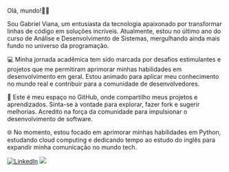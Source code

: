 Olá, mundo!👋🏽

Sou Gabriel Viana, um entusiasta da tecnologia apaixonado por transformar linhas de código em soluções incríveis. Atualmente, estou no último ano do curso de Análise e Desenvolvimento de Sistemas, mergulhando ainda mais fundo no universo da programação.

💻 Minha jornada acadêmica tem sido marcada por desafios estimulantes e projetos que me permitiram aprimorar minhas habilidades em desenvolvimento em geral. Estou animado para aplicar meu conhecimento no mundo real e contribuir para a comunidade de desenvolvedores.

🚀 Este é meu espaço no GitHub, onde compartilho meus projetos e aprendizados. Sinta-se à vontade para explorar, fazer fork e sugerir melhorias. Acredito na força da comunidade para impulsionar o desenvolvimento de software.

🌐 No momento, estou focado em aprimorar minhas habilidades em Python, estudando cloud computing e dedicando tempo ao estudo do inglês para expandir minha comunicação no mundo tech.

[![Linkedln](https://img.shields.io/badge/LinkedIn-0077B5?style=for-the-badge&logo=linkedin&logoColor=white)](https://www.linkedin.com/in/gabriel-viana-cunha/)
[![](https://img.shields.io/badge/Python-3776AB?style=for-the-badge&logo=python&logoColor=white)](#)
